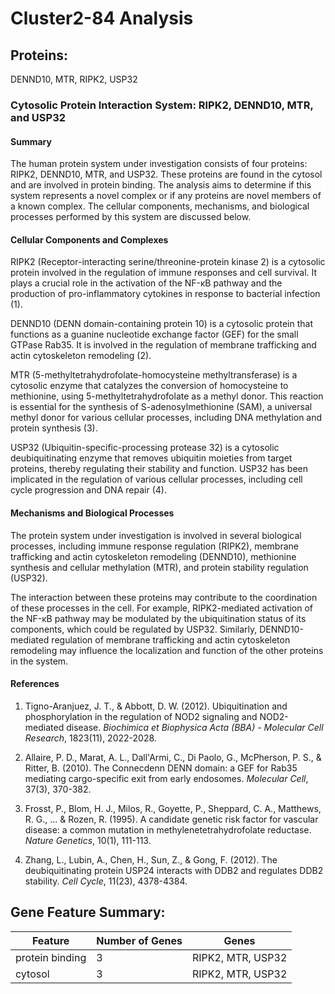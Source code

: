 # Cluster2-84 Analysis

## Proteins: 

DENND10, MTR, RIPK2, USP32

### Cytosolic Protein Interaction System: RIPK2, DENND10, MTR, and USP32

#### Summary

The human protein system under investigation consists of four proteins: RIPK2, DENND10, MTR, and USP32. These proteins are found in the cytosol and are involved in protein binding. The analysis aims to determine if this system represents a novel complex or if any proteins are novel members of a known complex. The cellular components, mechanisms, and biological processes performed by this system are discussed below.

#### Cellular Components and Complexes

RIPK2 (Receptor-interacting serine/threonine-protein kinase 2) is a cytosolic protein involved in the regulation of immune responses and cell survival. It plays a crucial role in the activation of the NF-κB pathway and the production of pro-inflammatory cytokines in response to bacterial infection (1).

DENND10 (DENN domain-containing protein 10) is a cytosolic protein that functions as a guanine nucleotide exchange factor (GEF) for the small GTPase Rab35. It is involved in the regulation of membrane trafficking and actin cytoskeleton remodeling (2).

MTR (5-methyltetrahydrofolate-homocysteine methyltransferase) is a cytosolic enzyme that catalyzes the conversion of homocysteine to methionine, using 5-methyltetrahydrofolate as a methyl donor. This reaction is essential for the synthesis of S-adenosylmethionine (SAM), a universal methyl donor for various cellular processes, including DNA methylation and protein synthesis (3).

USP32 (Ubiquitin-specific-processing protease 32) is a cytosolic deubiquitinating enzyme that removes ubiquitin moieties from target proteins, thereby regulating their stability and function. USP32 has been implicated in the regulation of various cellular processes, including cell cycle progression and DNA repair (4).

#### Mechanisms and Biological Processes

The protein system under investigation is involved in several biological processes, including immune response regulation (RIPK2), membrane trafficking and actin cytoskeleton remodeling (DENND10), methionine synthesis and cellular methylation (MTR), and protein stability regulation (USP32).

The interaction between these proteins may contribute to the coordination of these processes in the cell. For example, RIPK2-mediated activation of the NF-κB pathway may be modulated by the ubiquitination status of its components, which could be regulated by USP32. Similarly, DENND10-mediated regulation of membrane trafficking and actin cytoskeleton remodeling may influence the localization and function of the other proteins in the system.

#### References

1. Tigno-Aranjuez, J. T., & Abbott, D. W. (2012). Ubiquitination and phosphorylation in the regulation of NOD2 signaling and NOD2-mediated disease. *Biochimica et Biophysica Acta (BBA) - Molecular Cell Research*, 1823(11), 2022-2028.

2. Allaire, P. D., Marat, A. L., Dall'Armi, C., Di Paolo, G., McPherson, P. S., & Ritter, B. (2010). The Connecdenn DENN domain: a GEF for Rab35 mediating cargo-specific exit from early endosomes. *Molecular Cell*, 37(3), 370-382.

3. Frosst, P., Blom, H. J., Milos, R., Goyette, P., Sheppard, C. A., Matthews, R. G., ... & Rozen, R. (1995). A candidate genetic risk factor for vascular disease: a common mutation in methylenetetrahydrofolate reductase. *Nature Genetics*, 10(1), 111-113.

4. Zhang, L., Lubin, A., Chen, H., Sun, Z., & Gong, F. (2012). The deubiquitinating protein USP24 interacts with DDB2 and regulates DDB2 stability. *Cell Cycle*, 11(23), 4378-4384.

## Gene Feature Summary: 

| Feature | Number of Genes | Genes |
| --- | --- | --- |
| protein binding | 3 | RIPK2, MTR, USP32 |
| cytosol | 3 | RIPK2, MTR, USP32 |

